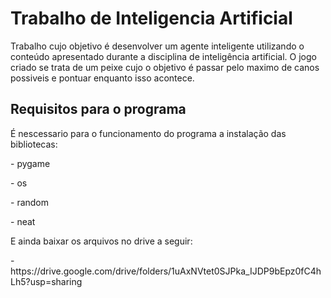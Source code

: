 # Trabalho de Inteligencia Artificial

  Trabalho cujo objetivo é desenvolver um agente inteligente utilizando o conteúdo apresentado durante a
disciplina de inteligência artificial. O jogo criado se trata de um peixe cujo o objetivo é passar pelo maximo de canos possiveis e pontuar enquanto isso acontece.

## Requisitos para o programa

 <p>  É nescessario para o funcionamento do programa a instalação das bibliotecas: </p>
 <p>- pygame </p>
 <p>- os </p>
 <p>- random </p>
 <p>- neat </p>
 <p> E ainda baixar os arquivos no drive a seguir: </p>
  <p>- https://drive.google.com/drive/folders/1uAxNVtet0SJPka_IJDP9bEpz0fC4hLh5?usp=sharing </p>
